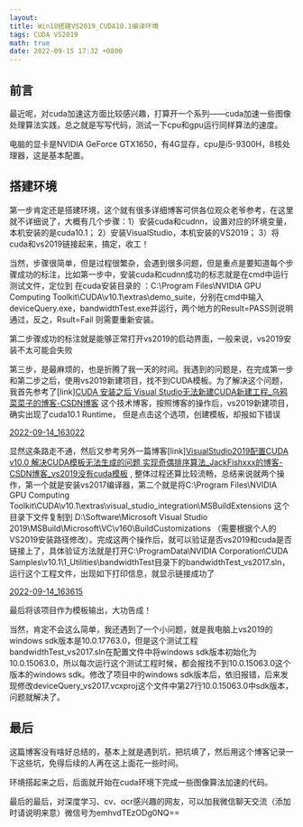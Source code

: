 ```yaml
---
layout: 
title: Win10搭建VS2019_CUDA10.1编译环境
tags: CUDA VS2019
math: true
date: 2022-09-15 17:32 +0800
---
```


## 前言

最近呢，对cuda加速这方面比较感兴趣，打算开一个系列——cuda加速一些图像处理算法实践，总之就是写写代码，测试一下cpu和gpu运行同样算法的速度。

电脑的显卡是NVIDIA GeForce GTX1650，有4G显存，cpu是i5-9300H，8核处理器，这是基本配置。

## 搭建环境

第一步肯定还是搭建环境，这个就有很多详细博客可供各位观众老爷参考，在这里就不详细说了，大概有几个步骤：1）安装cuda和cudnn，设置对应的环境变量，本机安装的是cuda10.1；  2）安装VisualStudio，本机安装的VS2019； 3）将cuda和vs2019链接起来，搞定，收工！



当然，步骤很简单，但是过程很繁杂，会遇到很多问题，但是重点是要知道每个步骤成功的标注，比如第一步中，安装cuda和cudnn成功的标志就是在cmd中运行测试文件，定位到 在cuda安装目录的 ：C:\Program Files\NVIDIA GPU Computing Toolkit\CUDA\v10.1\extras\demo_suite，分别在cmd中输入deviceQuery.exe，bandwidthTest.exe并运行，两个地方的Result=PASS则说明通过，反之，Rsult=Fail 则需要重新安装。

第二步骤成功的标注就是能够正常打开vs2019的启动界面，一般来说，vs2019安装不太可能会失败

第三步，是最麻烦的，也是折腾了我一天的时间。我遇到的问题是，在完成第一步和第二步之后，使用vs2019新建项目，找不到CUDA模板。为了解决这个问题，我首先参考了[link][CUDA 安装之后 Visual Studio无法新建CUDA新建工程_乌鸦菜菜子的博客-CSDN博客](https://blog.csdn.net/u010724874/article/details/89578558) 这个技术博客，按照博客的操作后，vs2019新建项目，确实出现了cuda10.1 Runtime， 但是点击这个选项，创建模板，却报如下错误

[2022-09-14_163022]({{site.url}}/markdown_images/2022-09-14_163022.jpg)



显然这条路走不通，然后又参考另外一篇博客[link][VisualStudio2019配置CUDA v10.0 解决CUDA模板无法生成的问题 实现奇偶排序算法_JackFishxxx的博客-CSDN博客_vs2019没有cuda模板](https://blog.csdn.net/Jacamox/article/details/112587251)  , 整体过程还算比较流畅，总结来说就两个操作，第一个就是安装vs2017编译器，第二个就是将C:\Program Files\NVIDIA GPU Computing Toolkit\CUDA\v10.1\extras\visual_studio_integration\MSBuildExtensions 这个目录下文件复制到 D:\Software\Microsoft Visual Studio 2019\MSBuild\Microsoft\VC\v160\BuildCustomizations （需要根据个人的VS2019安装路径修改）。完成这两个操作后，就可以验证是否vs2019和cuda是否链接上了，具体验证方法就是打开C:\ProgramData\NVIDIA Corporation\CUDA Samples\v10.1\1_Utilities\bandwidthTest目录下的bandwidthTest_vs2017.sln，运行这个工程文件，出现如下打印信息，就显示链接成功了

[2022-09-14_163615]({{site.url}}/markdown_images/2022-09-14_163615.jpg)



最后将该项目作为模板输出，大功告成！



当然，肯定不会这么简单，我还遇到了一个小问题，就是我电脑上vs2019的windows sdk版本是10.0.17763.0，但是这个测试工程bandwidthTest_vs2017.sln在配置文件中将windows sdk版本初始化为10.0.15063.0，所以每次运行这个测试工程时候，都会报找不到10.0.15063.0这个版本的windows sdk。修改了项目中的windows sdk版本后，依旧报错，后来发现修改deviceQuery_vs2017.vcxproj这个文件中第27行<WindowsTargetPlatformVersion>10.0.15063.0</WindowsTargetPlatformVersion>中sdk版本，问题就解决了。



## 最后

​	这篇博客没有啥好总结的，基本上就是遇到坑，把坑填了，然后用这个博客记录一下这些坑，免得后续的人再在这上面花一些时间。

环境搭起来之后，后面就开始在cuda环境下完成一些图像算法加速的代码。



最后的最后，对深度学习、cv、ocr感兴趣的网友，可以加我微信聊天交流（添加时请说明来意）微信号为emhvdTEzODg0NQ==




